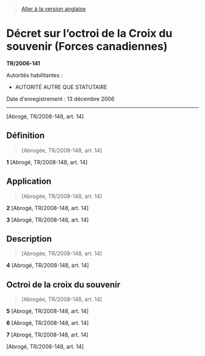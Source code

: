 > [Aller à la version anglaise](/en/Regulations/Statutory%20Instruments/2006/141.md)

# Décret sur l’octroi de la Croix du souvenir (Forces canadiennes)

**TR/2006-141**

Autorités habilitantes : 
- AUTORITÉ AUTRE QUE STATUTAIRE

Date d'enregistrement : 13 décembre 2006

----------


[Abrogé, TR/2008-148, art. 14]



## Définition
> [Abrogée, TR/2008-148, art. 14]



**1** [Abrogé, TR/2008-148, art. 14]




## Application
> [Abrogée, TR/2008-148, art. 14]



**2** [Abrogé, TR/2008-148, art. 14]



**3** [Abrogé, TR/2008-148, art. 14]




## Description
> [Abrogée, TR/2008-148, art. 14]



**4** [Abrogé, TR/2008-148, art. 14]




## Octroi de la croix du souvenir
> [Abrogée, TR/2008-148, art. 14]



**5** [Abrogé, TR/2008-148, art. 14]



**6** [Abrogé, TR/2008-148, art. 14]



**7** [Abrogé, TR/2008-148, art. 14]


[Abrogé, TR/2008-148, art. 14]


